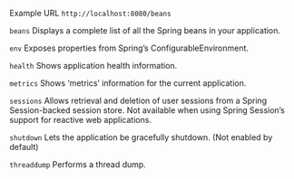 Example URL `http://localhost:8080/beans`

`beans`         Displays a complete list of all the Spring beans in your application.

`env`           Exposes properties from Spring’s ConfigurableEnvironment.

`health`        Shows application health information.

`metrics`       Shows ‘metrics’ information for the current application.

`sessions`      Allows retrieval and deletion of user sessions from a Spring Session-backed session store. Not available when using Spring Session’s support for reactive web applications.

`shutdown`      Lets the application be gracefully shutdown. (Not enabled by default)

`threaddump`    Performs a thread dump.
